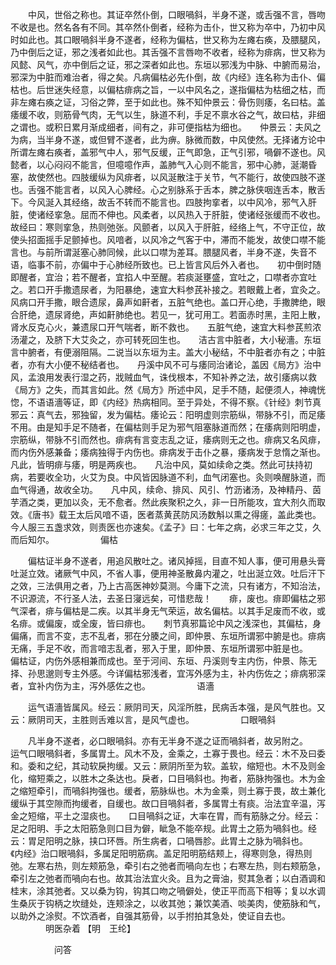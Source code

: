 <!-- { "loadSidebar": true } -->
　　中风，世俗之称也。其证卒然仆倒，口眼喎斜，半身不遂，或舌强不言，唇吻不收是也。然名各有不同。其卒然仆倒者，经称为击仆，世又称为卒中，乃初中风时如此也。其口眼喎斜半身不遂者，经称为偏枯，世又称为左瘫右痪，及腲腿风，乃中倒后之证，邪之浅者如此也。其舌强不言唇吻不收者，经称为痱病，世又称为风懿、风气，亦中倒后之证，邪之深者如此也。东垣以邪浅为中脉、中腑而易治，邪深为中脏而难治者，得之矣。凡病偏枯必先仆倒，故《内经》连名称为击仆、偏枯也。后世迷失经意，以偏枯痱病之旨，一以中风名之，遂指偏枯为枯细之枯，而非左瘫右痪之证，习俗之弊，至于如此也。殊不知仲景云：骨伤则痿，名曰枯。盖痿缓不收，则筋骨气肉，无气以生，脉道不利，手足不禀水谷之气，故曰枯，非细之谓也。或积日累月渐成细者，间有之，非可便指枯为细也。　　仲景云：夫风之为病，当半身不遂，或但臂不遂者，此为痹。脉微而数，中风使然。无择诸方论中所谓左瘫右痪者，盖邪气中人，邪气反缓，正气即急，正气引邪，喎僻不遂也。风懿者，以心闷闷不能言，但噫噫作声，盖肺气入心则不能言，邪中心肺，涎潮昏塞，故使然也。四肢缓纵为风痱者，以风涎散注于关节，气不能行，故使四肢不遂也。舌强不能言者，以风入心脾经。心之别脉系于舌本，脾之脉侠咽连舌本，散舌下。今风涎入其经络，故舌不转而不能言也。四肢拘挛者，以中风冷，邪气入肝脏，使诸经挛急。屈而不伸也。风柔者，以风热入于肝脏，使诸经张缓而不收也。故经曰：寒则挛急，热则弛张。风颤者，以风入于肝脏，经络上气，不守正位，故使头招面摇手足颤掉也。风喑者，以风冷之气客于中，滞而不能发，故使口噤不能言也。与前所谓涎塞心肺同候，此以口噤为差耳。腲腿风者，半身不遂，失音不语，临事不前，亦偏中于心肺经所致也。已上皆言风后外入者也。　　初中倒时随即醒者，宜治；若不醒者，宜掐人中至醒。若痰涎壅盛，宜吐之，口噤者亦宜吐之。若口开手撒遗尿者，为阳暴绝，速宜大料参芪补接之。若眼戴上者，宜灸之。　　风病口开手撒，眼合遗尿，鼻声如鼾者，五脏气绝也。盖口开心绝，手撒脾绝，眼合肝绝，遗尿肾绝，声如鼾肺绝也。若见一，犹可用工。若面赤时黑，主阳上散，肾水反克心火，兼遗尿口开气喘者，断不救也。　　五脏气绝，速宜大料参芪煎浓汤灌之，及脐下大艾灸之，亦可转死回生也。　　洁古言中脏者，大小秘濇。东垣言中腑者，有便溺阻隔。二说当以东垣为主。盖大小秘结，不中脏者亦有之；中脏者，亦有大小便不秘结者也。　　丹溪中风不可与痿同治诸论，盖因《局方》治中风，孟浪用发表行湿之药，戕贼血气，诛伐根本，不知补养之法，故引痿病以救《局方》之失，而其言如此。然《局方》所述中风，足手不随，起便须人，神魂恍惚，不语语濇等证，即《内经》热病相同。至于异处，不得不察。《针经》刺节真邪云：真气去，邪独留，发为偏枯。痿论云：阳明虚则宗筋纵，带脉不引，而足痿不用。由是知手足不随者，在偏枯则手足为邪气阻塞脉道而然；在痿病则阳明虚，宗筋纵，带脉不引而然也。痱病有言变志乱之证，痿病则无之也。痱病又名风痱，而内伤外感兼备；痿病独得于内伤也。痱病发于击仆之暴，痿病发于怠惰之渐也。凡此，皆明痱与痿，明是两疾也。　　凡治中风，莫如续命之类。然此可扶持初病，若要收全功，火艾为良。中风皆因脉道不利，血气闭塞也。灸则唤醒脉道，而血气得通，故收全功。　　凡中风，续命、排风、风引、竹沥诸汤，及神精丹、茵芋酒之类，更加以灸，无不愈者。然此疾聚积之久，非一日所能攻，宜大剂久而取效。《唐书》载王太后风喑不语，医者蒸黄芪防风汤数斛以熏之得瘥，盖此类也。今人服三五盏求效，则责医也亦速矣。《孟子》曰：七年之病，必求三年之艾，久而后知尔。
　　　　　偏枯

　　偏枯证半身不遂者，用追风散吐之。诸风掉摇，目直不知人事，便可用悬头膏吐涎立效。诸厥气中风，不省人事，便用神圣散鼻内灌之，吐出涎立效。吐后汗下之效，三法俱用之者，乃上古高医神妙莫测。今庸下之流，只有诸方，不知治法，不识源流，不行圣人法，去圣日寖远矣，可惜悲哉！　　痱，废也。痱即偏枯之邪气深者，痱与偏枯是二疾。以其半身无气荣运，故名偏枯。以其手足废而不收，或名痱。或偏废，或全废，皆曰痱也。　　刺节真邪篇论中风之浅深也，其偏枯，身偏痛，而言不变，志不乱者，邪在分腠之间，即仲景、东垣所谓邪中腑是也。痱病无痛，手足不收，而言喑志乱者，邪入于里，即仲景、东垣所谓邪中脏是也。　　偏枯证，内伤外感相兼而成也。至于河间、东垣、丹溪则专主内伤，仲景、陈无择、孙思邈则专主外感。今详偏枯邪浅者，宜泻外感为主，补内伤佐之；痱病邪深者，宜补内伤为主，泻外感佐之也。
　　　　　语濇

　　运气语濇皆属风。经云：厥阴司天，风淫所胜，民病舌本强，是风气胜也。又云：厥阴司天，主胜则舌难以言，是风气虚也。
　　　　　口眼喎斜

　　凡半身不遂者，必口眼喎斜。亦有无半身不遂之证而喎斜者，故另附之。　　运气口眼喎斜者，多属胃土。风木不及，金乘之，土寡于畏也。经云：木不及曰委和。委和之纪，其动软戾拘缓。又云：厥阴所至为软。盖软，缩短也。木不及则金化，缩短乘之，以胜木之条达也。戾者，口目喎斜也。拘者，筋脉拘强也。木为金之缩短牵引，而喎斜拘强也。缓者，筋脉纵也。木为金乘，则土寡于畏，故土兼化缓纵于其空隙而拘缓者，自缓也。故口目喎斜者，多属胃土有痰。治法宜辛温，泻金之短缩，平土之湿痰也。　　口目喎斜之证，大率在胃，而有筋脉之分。经云：足之阳明、手之太阳筋急则口目为僻，眦急不能卒规。此胃土之筋为喎斜也。经云：胃足阳明之脉，挟口环唇。所生病者，口喎唇胗。此胃土之脉为喎斜也。　　《内经》治口眼喎斜，多属足阳明筋病。盖足阳明筋结颊上，得寒则急，得热则弛。左寒右热，则左颊筋急，牵引右之弛者而喎向左也；右寒左热，则右颊筋急，牵引左之弛者而喎向右也。故其治法宜火灸。且为之膏油，熨其急者；以白酒调和桂末，涂其弛者。又以桑为钩，钩其口吻之喎僻处，使正平而高下相等；复以水调生桑灰于钩柄之坎缝处，连颊涂之，以收其弛；兼饮美酒、啖美肉，使筋脉和气，以助外之涂熨。不饮酒者，自强其筋骨，以手拊拍其急处，使证自去也。
　　　　明医杂着 【明　王纶】

　　　　　问答


